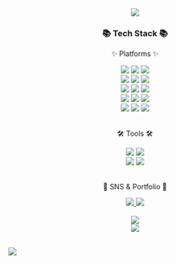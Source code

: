 <div align=center>  
	<img src="https://capsule-render.vercel.app/api?type=soft&color=auto&height=150&section=header&text=Cheol2%20GitHub!&fontSize=70&animation=twinkling" />
</div> 
<div align=center> 
	<h3>📚 Tech Stack 📚</h3> 
	<p>✨ Platforms ✨</p>  
</div>
<div align="center">
	<img src="https://img.shields.io/badge/Python-3776AB?style=flat&logo=Python&logoColor=white" />
	<img src="https://img.shields.io/badge/MariaDB-003545?style=flat&logo=mariadb&logoColor=white" />
	<img src="https://img.shields.io/badge/PostreSQL-4169E1?style=flat&logo=postgresql&logoColor=white" />
	<br>
	<img src="https://img.shields.io/badge/ApacheHadoop-66CCFF?style=flat&logo=apachehadoop&logoColor=white" />
	<img src="https://img.shields.io/badge/ApacheAirflow-017CEE?style=flat&logo=apacheairflow&logoColor=white" />
	<img src="https://img.shields.io/badge/docker-2496ED?style=flat&logo=docker&logoColor=white" />
 	<br>
	<img src="https://img.shields.io/badge/NGINX-009639?style=flat&logo=nginx&logoColor=white" />
	<img src="https://img.shields.io/badge/gunicorn-499848?style=flat&logo=gunicorn&logoColor=white" />
	<img src="https://img.shields.io/badge/django-092E20?style=flat&logo=django&logoColor=white" />
	<br>
	<img src="https://img.shields.io/badge/ELK-005571?style=flat&logo=elasticsearch&logoColor=white" />
	<img src="https://img.shields.io/badge/Prometheus-E6522C?style=flat&logo=prometheus&logoColor=white" />
	<img src="https://img.shields.io/badge/Grafana-F26822?style=flat&logo=grafana&logoColor=white" />
	<br>
	<img src="https://img.shields.io/badge/Pytorch-EE4C2C?style=flat&logo=Pytorch&logoColor=white" />
	<img src="https://img.shields.io/badge/Neo4j-4581C3?style=flat&logo=Neo4j&logoColor=white" />
	<img src="https://img.shields.io/badge/Qdrant-FF3633?style=flat&logo=Qdrant&logoColor=white" />
</div>
<!-- <br>
<div align=center>
	<p>🎈 Experience 🎈</p>
</div>
<div align=center>
	<img src="https://img.shields.io/badge/k8s-326CE5?style=flat&logo=kubernetes&logoColor=white" />
	<img src="https://img.shields.io/badge/Java-007396?style=flat&logo=Conda-Forge&logoColor=white" />
	<img src="https://img.shields.io/badge/HTML5-E34F26?style=flat&logo=HTML5&logoColor=white" />
	<img src="https://img.shields.io/badge/CSS3-1572B6?style=flat&logo=CSS3&logoColor=white" /> 
	<br>
	<img src="https://img.shields.io/badge/Spring-6DB33F?style=flat&logo=Spring&logoColor=white" />
	<img src="https://img.shields.io/badge/Bootstrap-7952B3?style=flat&logo=Bootstrap&logoColor=white" />
</div> -->
<br>
<div align=center>
	<p>🛠 Tools 🛠</p>
</div>
<div align=center>
	<img src="https://img.shields.io/badge/AWS-232F3E?style=flat&logo=AmazonAWS&logoColor=white" />
	<img src="https://img.shields.io/badge/Visual%20Studio%20Code-007ACC?style=flat&logo=VisualStudioCode&logoColor=white" />
	<br>
	<img src="https://img.shields.io/badge/velog-20C997?style=flat&logo=velog&logoColor=white" />
	<img src="https://img.shields.io/badge/GitHub-181717?style=flat&logo=GitHub&logoColor=white" />
</div>
<br>
<div align=center>
	<p>🎨 SNS & Portfolio 🎨</p>
</div>
<div align=center>
	<a href="https://tabby-minute-31c.notion.site/9d2fdcc5d250485f89666c841b55903a?pvs=4">
		<img src="https://img.shields.io/badge/Portfolio-FF3633?style=flat&logo=Micro.blog&logoColor=white" />
	</a>
	<a href="https://velog.io/@cheol2_y/posts">
		<img src="https://img.shields.io/badge/velog-20C997?style=flat&logo=velog&logoColor=white" />
	<br>
</div>
<div align=center>
	<br>
<img src="https://github-readme-stats.vercel.app/api/top-langs/?username=cheol2Y&layout=compact&theme=dark">
	<br>
<img src="https://github-readme-stats.vercel.app/api?username=cheol2Y&theme=transparent&show_icons=true">


<br>
</div>
<br>

![](./profile-3d-contrib/profile-season-animate.svg)
